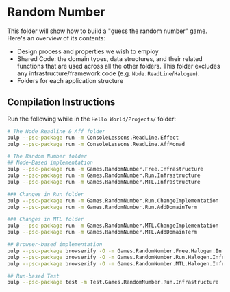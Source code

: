 # Random Number

This folder will show how to build a "guess the random number" game. Here's an overview of its contents:
- Design process and properties we wish to employ
- Shared Code: the domain types, data structures, and their related functions that are used across all the other folders. This folder excludes any infrastructure/framework code (e.g. `Node.ReadLine`/`Halogen`).
- Folders for each application structure

## Compilation Instructions

Run the following while in the `Hello World/Projects/` folder:
```bash
# The Node Readline & Aff folder
pulp --psc-package run -m ConsoleLessons.ReadLine.Effect
pulp --psc-package run -m ConsoleLessons.ReadLine.AffMonad

# The Random Number folder
## Node-Based implementation
pulp --psc-package run -m Games.RandomNumber.Free.Infrastructure
pulp --psc-package run -m Games.RandomNumber.Run.Infrastructure
pulp --psc-package run -m Games.RandomNumber.MTL.Infrastructure

### Changes in Run folder
pulp --psc-package run -m Games.RandomNumber.Run.ChangeImplementation
pulp --psc-package run -m Games.RandomNumber.Run.AddDomainTerm

### Changes in MTL folder
pulp --psc-package run -m Games.RandomNumber.MTL.ChangeImplementation
pulp --psc-package run -m Games.RandomNumber.MTL.AddDomainTerm

## Browser-based implementation
pulp --psc-package browserify -O -m Games.RandomNumber.Free.Halogen.Infrastructure --to dist/random-number/free/app.js
pulp --psc-package browserify -O -m Games.RandomNumber.Run.Halogen.Infrastructure --to dist/random-number/run/app.js
pulp --psc-package browserify -O -m Games.RandomNumber.MTL.Halogen.Infrastructure --to dist/random-number/mtl/app.js

## Run-based Test
pulp --psc-package test -m Test.Games.RandomNumber.Run.Infrastructure
```
